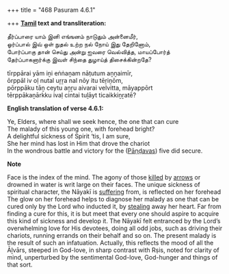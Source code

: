 +++
title = "468 Pasuram 4.6.1"

+++
**[Tamil](/definition/tamil#history "show Tamil definitions") text and transliteration:**

தீர்ப்பாரை யாம் இனி எங்ஙனம் நாடுதும் அன்னைமீர்,  
ஓர்ப்பால் இவ் ஒள் நுதல் உற்ற நல் நோய் இது தேறினோம்,  
போர்ப்பாகு தான் செய்து அன்று ஐவரை வெல்வித்த, மாயப்போர்த்  
தேர்ப்பாகனார்க்கு இவள் சிந்தை துழாய்த் திசைக்கின்றதே?

tīrppārai yām iṉi eṅṅaṉam nāṭutum aṉṉaimīr,  
ōrppāl iv oḷ nutal uṟṟa nal nōy itu tēṟiṉōm,  
pōrppāku tāṉ ceytu aṉṟu aivarai velvitta, māyappōrt  
tērppākaṉārkku ivaḷ cintai tuḻāyt ticaikkiṉṟatē?

**English translation of verse 4.6.1:**

Ye, Elders, where shall we seek hence, the one that can cure  
The malady of this young one, with forehead bright?  
A delightful sickness of Spirit ‘tis, I am sure,  
She her mind has lost in Him that drove the chariot  
In the wondrous battle and victory for the ([Pāṇḍavas](/definition/pandava#vaishnavism "show Pāṇḍavas definitions")) five did secure.

**Note**

Face is the index of the mind. The agony of those [killed](/definition/killing#history "show killed definitions") by [arrows](/definition/arrow#history "show arrows definitions") or drowned in water is writ large on their faces. The unique sickness of spiritual character, the Nāyakī is [suffering](/definition/suffering#history "show suffering definitions") from, is reflected on her forehead The glow on her forehead helps to diagnose her malady as one that can be cured only by the Lord who inducted it, by [stealing](/definition/stealing#history "show stealing definitions") away her heart. Far from finding a cure for this, it is but meet that every one should aspire to acquire this kind of sickness and develop it. The Nāyakī felt entranced by the Lord’s overwhelming love for His devotees, doing all odd jobs, such as driving their chariots, running errands on their behalf and so on. The present malady is the result of such an infatuation. Actually, this reflects the mood of all the Āḻvārs, steeped in God-love, in sharp contrast with Rṣis, noted for clarity of mind, unperturbed by the sentimental God-love, God-hunger and things of that sort.


